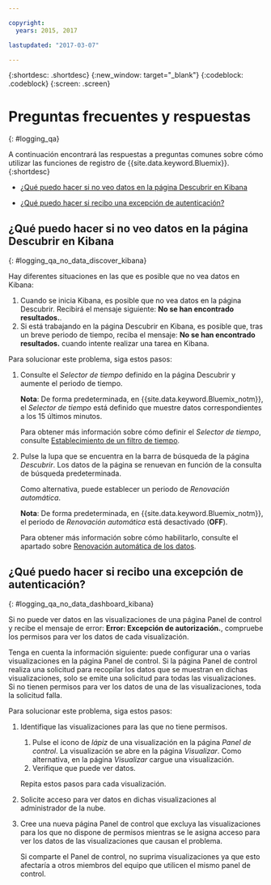 ```yaml
---

copyright:
  years: 2015, 2017

lastupdated: "2017-03-07"

---
```



{:shortdesc: .shortdesc}
{:new_window: target="_blank"}
{:codeblock: .codeblock}
{:screen: .screen}


# Preguntas frecuentes y respuestas
{: #logging_qa}

A continuación encontrará las respuestas a preguntas comunes sobre cómo utilizar las funciones de registro de {{site.data.keyword.Bluemix}}. {:shortdesc}

* [¿Qué puedo hacer si no veo datos en la página Descubrir en Kibana](logging_qa.html#logging_qa_no_data_discover_kibana)

* [¿Qué puedo hacer si recibo una excepción de autenticación?](logging_qa.html#logging_qa_no_data_dashboard_kibana)





## ¿Qué puedo hacer si no veo datos en la página Descubrir en Kibana
{: #logging_qa_no_data_discover_kibana}

Hay diferentes situaciones en las que es posible que no vea datos en Kibana:

1. Cuando se inicia Kibana, es posible que no vea datos en la página Descubrir. Recibirá el mensaje siguiente: **No se han encontrado resultados.**. 
2. Si está trabajando en la página Descubrir en Kibana, es posible que, tras un breve periodo de tiempo, reciba el mensaje: **No se han encontrado resultados.** cuando intente realizar una tarea en Kibana.

Para solucionar este problema, siga estos pasos:


1. Consulte el *Selector de tiempo* definido en la página Descubrir y aumente el periodo de tiempo.  

    **Nota**: De forma predeterminada, en {{site.data.keyword.Bluemix_notm}}, el *Selector de tiempo* está definido que muestre datos correspondientes a los 15 últimos minutos. 

    Para obtener más información sobre cómo definir el *Selector de tiempo*, consulte [Establecimiento de un filtro de tiempo](../kibana4/logging_kibana_set_time_filter.html#set_time_filter).
       
2. Pulse la lupa que se encuentra en la barra de búsqueda de la página *Descubrir*. Los datos de la página se renuevan en función de la consulta de búsqueda predeterminada.

    Como alternativa, puede establecer un periodo de *Renovación automática*. 

    **Nota**: De forma predeterminada, en {{site.data.keyword.Bluemix_notm}}, el periodo de *Renovación automática* está desactivado (**OFF**). 
    
    Para obtener más información sobre cómo habilitarlo, consulte el apartado sobre [Renovación automática de los datos](../kibana4/logging_kibana_analize_logs_interactively.html#kibana_discover_view_refresh_interval).



## ¿Qué puedo hacer si recibo una excepción de autenticación?
{: #logging_qa_no_data_dashboard_kibana}

Si no puede ver datos en las visualizaciones de una página Panel de control y recibe el mensaje de error: **Error: Excepción de autorización.**, compruebe los permisos para ver los datos de cada visualización.

Tenga en cuenta la información siguiente: puede configurar una o varias visualizaciones en la página Panel de control. Si la página Panel de control realiza una solicitud para recopilar los datos que se muestran en dichas visualizaciones, solo se emite una solicitud para todas las visualizaciones. Si no tienen permisos para ver los datos de una de las visualizaciones, toda la solicitud falla.

Para solucionar este problema, siga estos pasos:


1. Identifique las visualizaciones para las que no tiene permisos.

    1. Pulse el icono de *lápiz* de una visualización en la página *Panel de control*. La visualización se abre en la página *Visualizar*. Como alternativa, en la página *Visualizar* cargue una visualización. 
    2. Verifique que puede ver datos.
    
    Repita estos pasos para cada visualización.

2. Solicite acceso para ver datos en dichas visualizaciones al administrador de la nube.

3. Cree una nueva página Panel de control que excluya las visualizaciones para los que no dispone de permisos mientras se le asigna acceso para ver los datos de las visualizaciones que causan el problema. 

    Si comparte el Panel de control, no suprima visualizaciones ya que esto afectaría a otros miembros del equipo que utilicen el mismo panel de control. 


